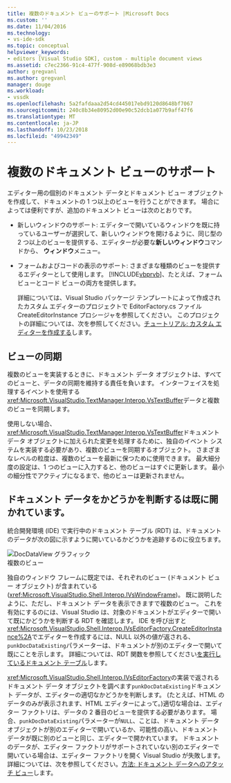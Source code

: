```yaml
---
title: 複数のドキュメント ビューのサポート |Microsoft Docs
ms.custom: ''
ms.date: 11/04/2016
ms.technology:
- vs-ide-sdk
ms.topic: conceptual
helpviewer_keywords:
- editors [Visual Studio SDK], custom - multiple document views
ms.assetid: c7ec2366-91c4-477f-908d-e89068bdb3e3
author: gregvanl
ms.author: gregvanl
manager: douge
ms.workload:
- vssdk
ms.openlocfilehash: 5a2fafdaaa2d54cd445017ebd9120d8648bf7067
ms.sourcegitcommit: 240c8b34e80952d00e90c52dcb1a077b9aff47f6
ms.translationtype: MT
ms.contentlocale: ja-JP
ms.lasthandoff: 10/23/2018
ms.locfileid: "49942349"
---
```

# <a name="supporting-multiple-document-views"></a>複数のドキュメント ビューのサポート
エディター用の個別のドキュメント データとドキュメント ビュー オブジェクトを作成して、ドキュメントの 1 つ以上のビューを行うことができます。 場合によっては便利ですが、追加のドキュメント ビューは次のとおりです。  
  
- 新しいウィンドウのサポート: エディターで開いているウィンドウを既に持っているユーザーが選択して、新しいウィンドウを開けるように、同じ型の 2 つ以上のビューを提供する、エディターが必要な**新しいウィンドウ**コマンドから、 **ウィンドウ**メニュー。  
  
- フォームおよびコードの表示のサポート: さまざまな種類のビューを提供するエディターとして使用します。 [!INCLUDE[vbprvb](../code-quality/includes/vbprvb_md.md)]、たとえば、フォーム ビューとコード ビューの両方を提供します。  
  
  詳細については、Visual Studio パッケージ テンプレートによって作成されたカスタム エディターのプロジェクトで EditorFactory.cs ファイル CreateEditorInstance プロシージャを参照してください。 このプロジェクトの詳細については、次を参照してください。[チュートリアル: カスタム エディターを作成する](../extensibility/walkthrough-creating-a-custom-editor.md)します。  
  
## <a name="synchronizing-views"></a>ビューの同期  
 複数のビューを実装するときに、ドキュメント データ オブジェクトは、すべてのビューと、データの同期を維持する責任を負います。 インターフェイスを処理するイベントを使用する<xref:Microsoft.VisualStudio.TextManager.Interop.VsTextBuffer>データと複数のビューを同期します。  
  
 使用しない場合、<xref:Microsoft.VisualStudio.TextManager.Interop.VsTextBuffer>ドキュメント データ オブジェクトに加えられた変更を処理するために、独自のイベント システムを実装する必要があり、複数のビューを同期するオブジェクト。 さまざまなレベルの粒度は、複数のビューを最新に保つために使用できます。 最大細分度の設定は、1 つのビューに入力すると、他のビューはすぐに更新します。 最小の細分性でアクティブになるまで、他のビューは更新されません。  
  
## <a name="determining-whether-document-data-is-already-open"></a>ドキュメント データをかどうかを判断するは既に開かれています。  
 統合開発環境 (IDE) で実行中のドキュメント テーブル (RDT) は、ドキュメントのデータが次の図に示すように開いているかどうかを追跡するのに役立ちます。  
  
 ![DocDataView グラフィック](../extensibility/media/docdataview.gif "Docdataview")  
複数のビュー  
  
 独自のウィンドウ フレームに既定では、それぞれのビュー (ドキュメント ビュー オブジェクト) が含まれている (<xref:Microsoft.VisualStudio.Shell.Interop.IVsWindowFrame>)。 既に説明したように、ただし、ドキュメント データを表示できますで複数のビュー。 これを有効にするのには、Visual Studio は、対象のドキュメントがエディターで開いて既にかどうかを判断する RDT を確認します。 IDE を呼び出すと<xref:Microsoft.VisualStudio.Shell.Interop.IVsEditorFactory.CreateEditorInstance%2A>でエディターを作成するには、NULL 以外の値が返される、`punkDocDataExisting`パラメーターは、ドキュメントが別のエディターで開いて既にことを示します。 詳細については、RDT 関数を参照してください[を実行しているドキュメント テーブル](../extensibility/internals/running-document-table.md)します。  
  
 <xref:Microsoft.VisualStudio.Shell.Interop.IVsEditorFactory>の実装で返されるドキュメント データ オブジェクトを調べます`punkDocDataExisting`ドキュメント データが、エディターの適切なかどうかを判断します。 (たとえば、HTML のデータのみが表示されます、HTML エディターによって。)適切な場合は、エディター ファクトリは、データの 2 番目のビューを提供する必要があります。 場合、`punkDocDataExisting`パラメーターが`NULL`、ことは、ドキュメント データ オブジェクトが別のエディターで開いているか、可能性の高い、ドキュメント データが既に別のビューと同じ、エディターで開かれています。 ドキュメントのデータが、エディター ファクトリがサポートされていない別のエディターで開いている場合は、エディター ファクトリを開く Visual Studio が失敗します。 詳細については、次を参照してください。[方法: ドキュメント データへのアタッチ ビュー](../extensibility/how-to-attach-views-to-document-data.md)します。